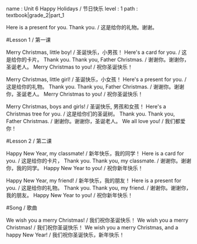 name : Unit 6 Happy Holidays / 节日快乐
level : 1
path : textbook|grade_2|part_1

Here is a present for you. Thank you. / 这是给你的礼物。谢谢。

#Lesson 1 / 第一课

Merry Christmas, little boy! / 圣诞快乐，小男孩！
Here's a card for you. / 这是给你的卡片。
Thank you. Thank you, Father Christmas. / 谢谢你。谢谢你，圣诞老人。
Merry Christmas to you! / 祝你圣诞快乐！

Merry Christmas, little girl! / 圣诞快乐，小女孩！
Here's a present for you. / 这是给你的礼物。
Thank you. Thank you, Father Christmas. / 谢谢你。谢谢你，圣诞老人。
Merry Christmas to you! / 祝你圣诞快乐！

Merry Christmas, boys and girls! / 圣诞快乐, 男孩和女孩！
Here's a Christmas tree for you. / 这是给你们的圣诞树。
Thank you. Thank you, Father Christmas. / 谢谢你。谢谢你，圣诞老人。
We all love you! / 我们都爱你！

#Lesson 2 / 第二课

Happy New Year, my classmate! / 新年快乐，我的同学！
Here is a card for you. / 这是给你的卡片，
Thank you. Thank you, my classmate. / 谢谢你。谢谢你，我的同学。
Happy New Year to you! / 祝你新年快乐！

Happy New Year, my friend! / 新年快乐，我的朋友！
Here is a present for you. / 这是给你的礼物。
Thank you. Thank you, my friend. / 谢谢你。谢谢你，我的朋友。
Happy New Year to you! / 祝你新年快乐！

#Song / 歌曲

We wish you a merry Christmas! / 我们祝你圣诞快乐！
We wish you a merry Christmas! / 我们祝你圣诞快乐！
We wish you a merry Christmas, and a happy New Year! / 我们祝你圣诞快乐，新年快乐！
